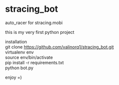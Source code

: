 # stracing_bot
auto_racer for stracing.mobi


this is my very first python project


installation <br />
git clone https://github.com/valinorq1/stracing_bot.git <br/>
virtualenv env <br/>
source env/bin/activate <br />
  pip install -r requirements.txt <br />
  python bot.py

enjoy =)
